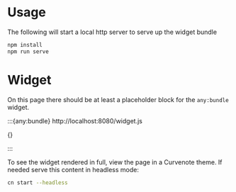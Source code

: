# Usage

The following will start a local http server to serve up the widget bundle

```sh
npm install
npm run serve
```

# Widget

On this page there should be at least a placeholder block for the `any:bundle` widget.

:::{any:bundle} http://localhost:8080/widget.js

{}

:::

To see the widget rendered in full, view the page in a Curvenote theme. If needed serve this
content in headless mode:

```sh
cn start --headless
```
